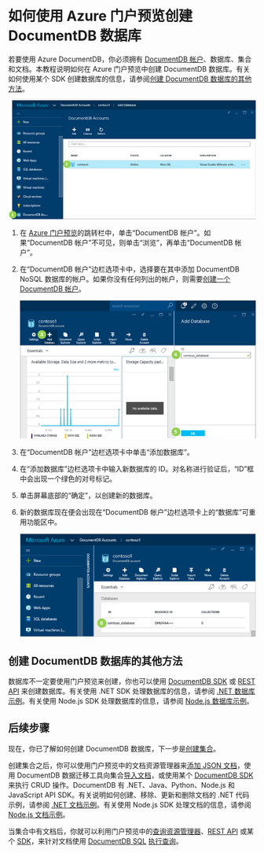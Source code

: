 <properties 
	pageTitle="如何在 DocumentDB 中创建数据库 | Azure" 
	description="了解如何使用在线服务门户预览为 Azure DocumentDB 创建运行速度飞快且可全局缩放的 NoSQL 数据库。" 
	keywords="如何创建数据库" 
	services="documentdb" 
	authors="mimig1" 
	manager="jhubbard" 
	editor="monicar" 
	documentationCenter=""/>

<tags 
	ms.service="documentdb" 
	ms.date="05/16/2016" 
	wacn.date="06/28/2016"/>

# 如何使用 Azure 门户预览创建 DocumentDB 数据库


若要使用 Azure DocumentDB，你必须拥有 [DocumentDB 帐户](/documentation/articles/documentdb-create-account/)、数据库、集合和文档。本教程说明如何在 Azure 门户预览中创建 DocumentDB 数据库。有关如何使用某个 SDK 创建数据库的信息，请参阅[创建 DocumentDB 数据库的其他方法](#other-ways-to-create-a-documentdb-database)。

![屏幕截图：演示如何创建数据库，突出显示“浏览”边栏选项卡上的“DocumentDB 帐户”以及“DocumentDB 帐户”边栏选项卡上的 DocumentDB 帐户](./media/documentdb-create-database/docdb-database-creation-1-2.png)

1.  在 [Azure 门户预览](https://portal.azure.cn/)的跳转栏中，单击“DocumentDB 帐户”。如果“DocumentDB 帐户”不可见，则单击“浏览”，再单击“DocumentDB 帐户”。

2.  在“DocumentDB 帐户”边栏选项卡中，选择要在其中添加 DocumentDB NoSQL 数据库的帐户。如果你没有任何列出的帐户，则需要[创建一个 DocumentDB 帐户](/documentation/articles/documentdb-create-account/)。

    ![屏幕截图：演示如何创建数据库，突出显示“添加数据库”按钮、“ID”框和“确定”按钮](./media/documentdb-create-database/docdb-database-creation-3-5.png)

3. 在“DocumentDB 帐户”边栏选项卡中单击“添加数据库”。

4. 在“添加数据库”边栏选项卡中输入新数据库的 ID。对名称进行验证后，“ID”框中会出现一个绿色的对号标记。

5. 单击屏幕底部的“确定”，以创建新的数据库。

6. 新的数据库现在便会出现在“DocumentDB 帐户”边栏选项卡上的“数据库”可重用功能区中。
 
	![屏幕截图：“DocumentDB 帐户”边栏选项卡中的新数据库](./media/documentdb-create-database/docdb-database-creation-6.png)

## <a name="other-ways-to-create-a-documentdb-database"></a>创建 DocumentDB 数据库的其他方法

数据库不一定要使用门户预览来创建，你也可以使用 [DocumentDB SDK](/documentation/articles/documentdb-sdk-dotnet/) 或 [REST API](https://msdn.microsoft.com/library/mt489072.aspx) 来创建数据库。有关使用 .NET SDK 处理数据库的信息，请参阅 [.NET 数据库示例](/documentation/articles/documentdb-dotnet-samples/#database-examples)。有关使用 Node.js SDK 处理数据库的信息，请参阅 [Node.js 数据库示例](/documentation/articles/documentdb-nodejs-samples/#database-examples)。

## 后续步骤

现在，你已了解如何创建 DocumentDB 数据库，下一步是[创建集合](/documentation/articles/documentdb-create-collection/)。

创建集合之后，你可以使用门户预览中的文档资源管理器来[添加 JSON 文档](/documentation/articles/documentdb-view-json-document-explorer/)，使用 DocumentDB 数据迁移工具向集合[导入文档](/documentation/articles/documentdb-import-data/)，或使用某个 [DocumentDB SDK](/documentation/articles/documentdb-sdk-dotnet/) 来执行 CRUD 操作。DocumentDB 有 .NET、Java、Python、Node.js 和 JavaScript API SDK。有关说明如何创建、移除、更新和删除文档的 .NET 代码示例，请参阅 [.NET 文档示例](/documentation/articles/documentdb-dotnet-samples/#document-examples)。有关使用 Node.js SDK 处理文档的信息，请参阅 [Node.js 文档示例](/documentation/articles/documentdb-nodejs-samples/#document-examples)。

当集合中有文档后，你就可以利用门户预览中的[查询资源管理器](/documentation/articles/documentdb-query-collections-query-explorer/)、[REST API](https://msdn.microsoft.com/library/azure/dn781481.aspx) 或某个 [SDK](/documentation/articles/documentdb-sdk-dotnet/)，来针对文档使用 [DocumentDB SQL](/documentation/articles/documentdb-sql-query/) [执行查询](/documentation/articles/documentdb-sql-query/#executing-sql-queries)。

<!---HONumber=Mooncake_0627_2016-->